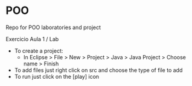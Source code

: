 # POO
Repo for POO laboratories and project

Exercicio Aula 1 / Lab
  - To create a project:
    - In Eclipse > File > New > Project > Java > Java Project > Choose name > Finish
  - To add files just right click on src and choose the type of file to add
  - To run just click on the [play] icon
  
